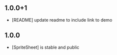 ## 1.0.0+1
- [README] update readme to include link to demo
## 1.0.0
- [SpriteSheet] is stable and public
